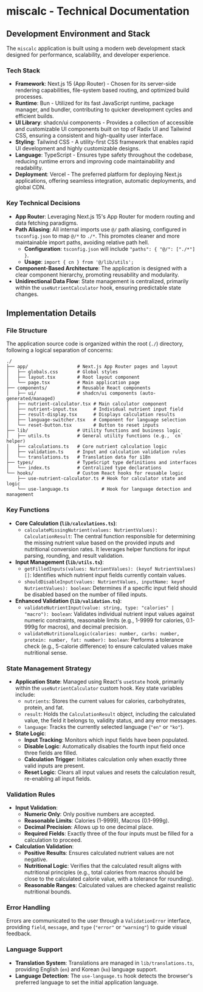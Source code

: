 # miscalc - Technical Documentation

## Development Environment and Stack

The `miscalc` application is built using a modern web development stack designed for performance, scalability, and developer experience.

### Tech Stack

- **Framework**: Next.js 15 (App Router) - Chosen for its server-side rendering capabilities, file-system based routing, and optimized build processes.
- **Runtime**: Bun - Utilized for its fast JavaScript runtime, package manager, and bundler, contributing to quicker development cycles and efficient builds.
- **UI Library**: shadcn/ui components - Provides a collection of accessible and customizable UI components built on top of Radix UI and Tailwind CSS, ensuring a consistent and high-quality user interface.
- **Styling**: Tailwind CSS - A utility-first CSS framework that enables rapid UI development and highly customizable designs.
- **Language**: TypeScript - Ensures type safety throughout the codebase, reducing runtime errors and improving code maintainability and readability.
- **Deployment**: Vercel - The preferred platform for deploying Next.js applications, offering seamless integration, automatic deployments, and global CDN.

### Key Technical Decisions

- **App Router**: Leveraging Next.js 15's App Router for modern routing and data fetching paradigms.
- **Path Aliasing**: All internal imports use `@/` path aliasing, configured in `tsconfig.json` to map `@/*` to `./*`. This promotes cleaner and more maintainable import paths, avoiding relative path hell.
  - **Configuration**: `tsconfig.json` will include `"paths": { "@/": ["./*"] }`.
  - **Usage**: `import { cn } from '@/lib/utils';`
- **Component-Based Architecture**: The application is designed with a clear component hierarchy, promoting reusability and modularity.
- **Unidirectional Data Flow**: State management is centralized, primarily within the `useNutrientCalculator` hook, ensuring predictable state changes.

## Implementation Details

### File Structure

The application source code is organized within the root (`./`) directory, following a logical separation of concerns:

```
./
├── app/                  # Next.js App Router pages and layout
│   ├── globals.css       # Global styles
│   ├── layout.tsx        # Root layout component
│   └── page.tsx          # Main application page
├── components/           # Reusable React components
│   ├── ui/               # shadcn/ui components (auto-generated/managed)
│   ├── nutrient-calculator.tsx # Main calculator component
│   ├── nutrient-input.tsx      # Individual nutrient input field
│   ├── result-display.tsx      # Displays calculation results
│   ├── language-switcher.tsx   # Component for language selection
│   └── reset-button.tsx        # Button to reset inputs
├── lib/                  # Utility functions and business logic
│   ├── utils.ts          # General utility functions (e.g., `cn` helper)
│   ├── calculations.ts   # Core nutrient calculation logic
│   ├── validation.ts     # Input and calculation validation rules
│   └── translations.ts   # Translation data for i18n
├── types/                # TypeScript type definitions and interfaces
│   └── index.ts          # Centralized type declarations
└── hooks/                # Custom React hooks for reusable logic
    ├── use-nutrient-calculator.ts # Hook for calculator state and logic
    └── use-language.ts            # Hook for language detection and management
```

### Key Functions

- **Core Calculation (`lib/calculations.ts`)**:
  - `calculateMissingNutrient(values: NutrientValues): CalculationResult`: The central function responsible for determining the missing nutrient value based on the provided inputs and nutritional conversion rates. It leverages helper functions for input parsing, rounding, and result validation.
- **Input Management (`lib/utils.ts`)**:
  - `getFilledInputs(values: NutrientValues): (keyof NutrientValues)[]`: Identifies which nutrient input fields currently contain values.
  - `shouldDisableInput(values: NutrientValues, inputName: keyof NutrientValues): boolean`: Determines if a specific input field should be disabled based on the number of filled inputs.
- **Enhanced Validation (`lib/validation.ts`)**:
  - `validateNutrientInput(value: string, type: "calories" | "macro"): boolean`: Validates individual nutrient input values against numeric constraints, reasonable limits (e.g., 1-9999 for calories, 0.1-999g for macros), and decimal precision.
  - `validateNutritionalLogic(calories: number, carbs: number, protein: number, fat: number): boolean`: Performs a tolerance check (e.g., 5-calorie difference) to ensure calculated values make nutritional sense.

### State Management Strategy

- **Application State**: Managed using React's `useState` hook, primarily within the `useNutrientCalculator` custom hook. Key state variables include:
  - `nutrients`: Stores the current values for calories, carbohydrates, protein, and fat.
  - `result`: Holds the `CalculationResult` object, including the calculated value, the field it belongs to, validity status, and any error messages.
  - `language`: Tracks the currently selected language (`"en"` or `"ko"`).
- **State Logic**:
  - **Input Tracking**: Monitors which input fields have been populated.
  - **Disable Logic**: Automatically disables the fourth input field once three fields are filled.
  - **Calculation Trigger**: Initiates calculation only when exactly three valid inputs are present.
  - **Reset Logic**: Clears all input values and resets the calculation result, re-enabling all input fields.

### Validation Rules

- **Input Validation**:
  - **Numeric Only**: Only positive numbers are accepted.
  - **Reasonable Limits**: Calories (1-9999), Macros (0.1-999g).
  - **Decimal Precision**: Allows up to one decimal place.
  - **Required Fields**: Exactly three of the four inputs must be filled for a calculation to proceed.
- **Calculation Validation**:
  - **Positive Results**: Ensures calculated nutrient values are not negative.
  - **Nutritional Logic**: Verifies that the calculated result aligns with nutritional principles (e.g., total calories from macros should be close to the calculated calorie value, with a tolerance for rounding).
  - **Reasonable Ranges**: Calculated values are checked against realistic nutritional bounds.

### Error Handling

Errors are communicated to the user through a `ValidationError` interface, providing `field`, `message`, and `type` (`"error"` or `"warning"`) to guide visual feedback.

### Language Support

- **Translation System**: Translations are managed in `lib/translations.ts`, providing English (`en`) and Korean (`ko`) language support.
- **Language Detection**: The `use-language.ts` hook detects the browser's preferred language to set the initial application language.
